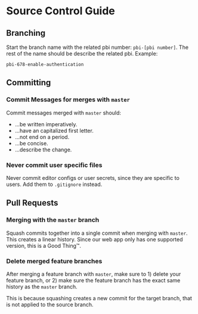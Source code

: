 # Source Control Guide

## Branching
Start the branch name with the related pbi number: `pbi-[pbi number]`. The rest of the name should be describe the related pbi. Example:

`pbi-678-enable-authentication`

## Committing

### Commit Messages for merges with `master`

Commit messages merged with `master` should:
- ...be written imperatively.
- ...have an capitalized first letter.
- ...not end on a period.
- ...be concise.
- ...describe the change.

### Never commit user specific files

Never commit editor configs or user secrets, since they are specific to users. Add them to `.gitignore` instead. 

## Pull Requests

### Merging with the `master` branch
Squash commits together into a single commit when merging with `master`. This creates a linear history. Since our web app only has one supported version, this is a Good Thing™. 

### Delete merged feature branches

After merging a feature branch with `master`, make sure to 1) delete your feature branch, or 2) make sure the feature branch has the exact same history as the `master` branch. 

This is because squashing creates a new commit for the target branch, that is not applied to the source branch.
